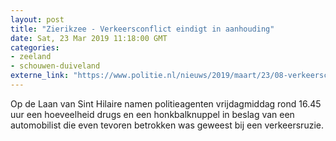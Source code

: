 ```yaml
---
layout: post
title: "Zierikzee - Verkeersconflict eindigt in aanhouding"
date: Sat, 23 Mar 2019 11:18:00 GMT
categories: 
- zeeland 
- schouwen-duiveland 
externe_link: "https://www.politie.nl/nieuws/2019/maart/23/08-verkeersconflict-eindigt-in-aanhouding.html"
---
```


Op de Laan van Sint Hilaire namen politieagenten vrijdagmiddag rond 16.45 uur een hoeveelheid drugs en een honkbalknuppel in beslag van een automobilist die even tevoren betrokken was geweest bij een verkeersruzie.
